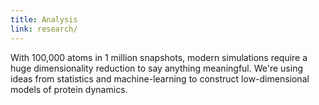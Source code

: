 ```yaml
---
title: Analysis
link: research/
---
```


With 100,000 atoms in 1 million snapshots,
modern simulations require a huge
dimensionality reduction to say anything meaningful.
We're using ideas from statistics and
machine-learning to construct low-dimensional models
of protein dynamics.
